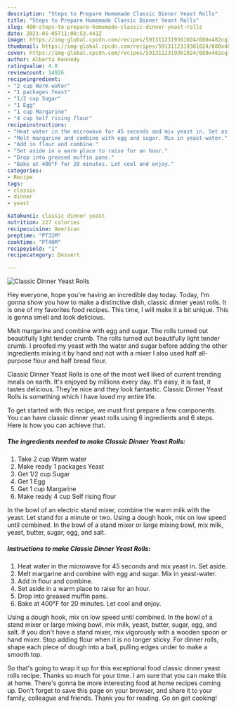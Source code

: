 ```yaml
---
description: "Steps to Prepare Homemade Classic Dinner Yeast Rolls"
title: "Steps to Prepare Homemade Classic Dinner Yeast Rolls"
slug: 400-steps-to-prepare-homemade-classic-dinner-yeast-rolls
date: 2021-05-05T11:00:53.441Z
image: https://img-global.cpcdn.com/recipes/5913112319361024/680x482cq70/classic-dinner-yeast-rolls-recipe-main-photo.jpg
thumbnail: https://img-global.cpcdn.com/recipes/5913112319361024/680x482cq70/classic-dinner-yeast-rolls-recipe-main-photo.jpg
cover: https://img-global.cpcdn.com/recipes/5913112319361024/680x482cq70/classic-dinner-yeast-rolls-recipe-main-photo.jpg
author: Alberta Kennedy
ratingvalue: 4.8
reviewcount: 14926
recipeingredient:
- "2 cup Warm water"
- "1 packages Yeast"
- "1/2 cup Sugar"
- "1 Egg"
- "1 cup Margarine"
- "4 cup Self rising flour"
recipeinstructions:
- "Heat water in the microwave for 45 seconds and mix yeast in. Set aside."
- "Melt margarine and combine with egg and sugar. Mix in yeast-water."
- "Add in flour and combine."
- "Set aside in a warm place to raise for an hour."
- "Drop into greased muffin pans."
- "Bake at 400°F for 20 minutes. Let cool and enjoy."
categories:
- Recipe
tags:
- classic
- dinner
- yeast

katakunci: classic dinner yeast 
nutrition: 227 calories
recipecuisine: American
preptime: "PT32M"
cooktime: "PT40M"
recipeyield: "1"
recipecategory: Dessert

---
```



![Classic Dinner Yeast Rolls](https://img-global.cpcdn.com/recipes/5913112319361024/680x482cq70/classic-dinner-yeast-rolls-recipe-main-photo.jpg)

Hey everyone, hope you're having an incredible day today. Today, I'm gonna show you how to make a distinctive dish, classic dinner yeast rolls. It is one of my favorites food recipes. This time, I will make it a bit unique. This is gonna smell and look delicious.

Melt margarine and combine with egg and sugar. The rolls turned out beautifully light tender crumb. The rolls turned out beautifully light tender crumb. I proofed my yeast with the water and sugar before adding the other ingredients mixing it by hand and not with a mixer I also used half all-purpose flour and half bread flour.

Classic Dinner Yeast Rolls is one of the most well liked of current trending meals on earth. It's enjoyed by millions every day. It's easy, it is fast, it tastes delicious. They're nice and they look fantastic. Classic Dinner Yeast Rolls is something which I have loved my entire life.


To get started with this recipe, we must first prepare a few components. You can have classic dinner yeast rolls using 6 ingredients and 6 steps. Here is how you can achieve that.

<!--inarticleads1-->

##### The ingredients needed to make Classic Dinner Yeast Rolls:

1. Take 2 cup Warm water
1. Make ready 1 packages Yeast
1. Get 1/2 cup Sugar
1. Get 1 Egg
1. Get 1 cup Margarine
1. Make ready 4 cup Self rising flour


In the bowl of an electric stand mixer, combine the warm milk with the yeast. Let stand for a minute or two. Using a dough hook, mix on low speed until combined. In the bowl of a stand mixer or large mixing bowl, mix milk, yeast, butter, sugar, egg, and salt. 

<!--inarticleads2-->

##### Instructions to make Classic Dinner Yeast Rolls:

1. Heat water in the microwave for 45 seconds and mix yeast in. Set aside.
1. Melt margarine and combine with egg and sugar. Mix in yeast-water.
1. Add in flour and combine.
1. Set aside in a warm place to raise for an hour.
1. Drop into greased muffin pans.
1. Bake at 400°F for 20 minutes. Let cool and enjoy.


Using a dough hook, mix on low speed until combined. In the bowl of a stand mixer or large mixing bowl, mix milk, yeast, butter, sugar, egg, and salt. If you don&#39;t have a stand mixer, mix vigorously with a wooden spoon or hand mixer. Stop adding flour when it is no longer sticky. For dinner rolls, shape each piece of dough into a ball, pulling edges under to make a smooth top. 

So that's going to wrap it up for this exceptional food classic dinner yeast rolls recipe. Thanks so much for your time. I am sure that you can make this at home. There's gonna be more interesting food at home recipes coming up. Don't forget to save this page on your browser, and share it to your family, colleague and friends. Thank you for reading. Go on get cooking!
